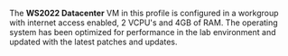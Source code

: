 The **WS2022 Datacenter** VM in this profile is configured in a workgroup with internet access enabled, 2 VCPU's and 4GB of RAM. The operating system has been optimized for performance in the lab environment and updated with the latest patches and updates.



